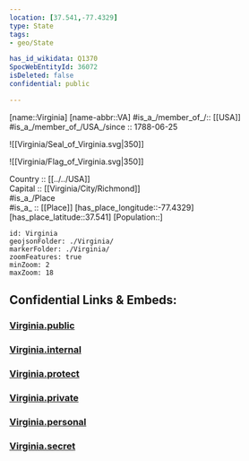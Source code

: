 ```yaml
---
location: [37.541,-77.4329] 
type: State
tags:
- geo/State

has_id_wikidata: Q1370 
SpocWebEntityId: 36072
isDeleted: false
confidential: public

---
```

[name::Virginia] 
[name-abbr::VA] 
#is_a_/member_of_/:: [[USA]]
#is_a_/member_of_/USA_/since :: 1788-06-25 


![[Virginia/Seal_of_Virginia.svg|350]] 

![[Virginia/Flag_of_Virginia.svg|350]] 


Country :: [[../../USA]]  
Capital :: [[Virginia/City/Richmond]]  
#is_a_/Place  
#is_a_ :: [[Place]] 
[has_place_longitude::-77.4329] 
[has_place_latitude::37.541] 
[Population::] 



```leaflet
id: Virginia
geojsonFolder: ./Virginia/
markerFolder: ./Virginia/
zoomFeatures: true 
minZoom: 2 
maxZoom: 18
```


## Confidential Links & Embeds: 

### [Virginia.public](/_public/\Earth\Continent\America~North\USA\USA~EasternVirginia.public.md) 

### [Virginia.internal](/_internal/\Earth\Continent\America~North\USA\USA~EasternVirginia.internal.md) 

### [Virginia.protect](/_protect/\Earth\Continent\America~North\USA\USA~EasternVirginia.protect.md) 

### [Virginia.private](/_private/\Earth\Continent\America~North\USA\USA~EasternVirginia.private.md) 

### [Virginia.personal](/_personal/\Earth\Continent\America~North\USA\USA~EasternVirginia.personal.md) 

### [Virginia.secret](/_secret/\Earth\Continent\America~North\USA\USA~EasternVirginia.secret.md)

